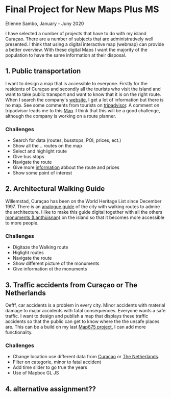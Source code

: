 # Final Project for New Maps Plus MS

Etienne Sambo,
January - Juny 2020


I have selected a number of projects that have to do with my island Curaçao. There are a number of subjects that are administratively well presented. I think that using a digital interactive map (webmap) can provide a better overview.
With these digital Maps I want the majority of the population to have the same information at their disposal.

## 1. Public transportation
I want to design a map that is accessible to everyone. Firstly for the residents of Curaçao and secondly all the tourists who visit the island and want to take public transport and want to know that it is on the right route.
When I search the company's [website](http://autobusbedrijf.org/), I get a lot of information but there is no map. See some comments from tourists on [tripadvisor](https://www.tripadvisor.com/ShowTopic-g147277-i583-k9966587-Map_with_bus_routes-Curacao.html). A comment on tripadvisor leads me to this [Map](https://16byte.de/abc-route-map/).
I think that this will be a good challenge, although the company is working on a route planner.

### Challenges
- Search for data (routes, busstops, POI, prices, ect.)
- Show all the .. routes on the map
- Select and highlight route
- Give bus stops
- Navigate the route
- Give more [information](http://autobusbedrijf.org/media/2020/02/orario-salida-rutanan.pdf) abbout the route and prices
- Show some point of interest


## 2. Architectural Walking Guide
Willemstad, Curaçao has been on the World Heritage List since December 1997. There is an [analogue guide](https://www.curacaoinfo.org/media/uploads/2015/07/15/CTB_Walkingguide_2015.pdf) of the city with walking routes to admire the architecture. I like to make this guide digital together with all the others [monuments (Lánthùisnan)](https://monumentenzorg.cw/lanthuisnan-di-korsou/) on the island so that it becomes more accessible to more people.

### Challenges
- Digitaze the Walking route
- Higlight routes
- Navigate the route
- Show different picture of the monuments
- Give information ot the monuments


## 3. Traffic accidents from Curaçao or The Netherlands
Oefff, car accidents is a problem in every city. Minor accidents with material damage to major accidents with fatal consequences. Everyone wants a safe traffic. I want to design and publish a map that displays these traffic accidents so that the public can get to know where the the unsafe places are.
This can be a build on my last [Map675 project](https://efsa223.github.io/Vehicle_Crashes/), I can add more functionality.

### Challenges
- Change location use different data from [Curaçao](https://www.facebook.com/forensyscuracao/) or [The Netherlands](http://www.nationaalgeoregister.nl/geonetwork/srv/dut/catalog.search#/metadata/4gqrs90k-vobr-5t59-x726-4x2unrs1vawz).
- Filter on categorie, minor to fatal accident
- Add time slider to go true the years
- Use of Mapbox GL JS


## 4. alternative assignment??
